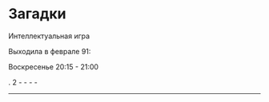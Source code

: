 # Загадки

Интеллектуальная игра

Выходила в феврале 91:

Воскресенье 20:15 - 21:00

.   2   -   -   -   -
-   -   -   -   -
